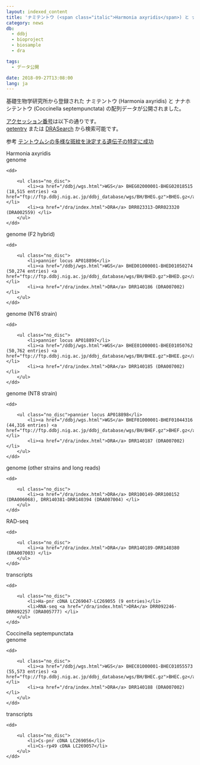 ```yaml
---
layout: indexed_content
title: 'ナミテントウ (<span class="italic">Harmonia axyridis</span>) と ナナホシテントウ (<span class="italic">Coccinella septempunctata</span>) の配列データ公開'
category: news
db:
  - ddbj
  - bioproject
  - biosample
  - dra

tags:
  - データ公開

date: 2018-09-27T13:08:00
lang: ja
---
```


<p>基礎生物学研究所から登録された ナミテントウ (<span class="italic">Harmonia axyridis</span>) と ナナホシテントウ (<span class="italic">Coccinella septempunctata</span>) の配列データが公開されました。</p>

<p><a href="/documents/accessions.html">アクセッション番号</a>は以下の通りです。<br><a href="http://getentry.ddbj.nig.ac.jp/top-j.html">getentry</a> または <a href="http://ddbj.nig.ac.jp/DRASearch/">DRASearch</a> から検索可能です。</p>

<p>参考 <a href="http://www.nibb.ac.jp/press/2018/09/21.html">テントウムシの多様な斑紋を決定する遺伝子の特定に成功</a></p>

<dl>
    <dt><span class="italic">Harmonia axyridis</span></dt>
    <dt>genome</dt>

    <dd>

        <ul class="no_disc">
            <li><a href="/ddbj/wgs.html">WGS</a> BHEG02000001-BHEG02018515 (18,515 entries) <a href="ftp://ftp.ddbj.nig.ac.jp/ddbj_database/wgs/BH/BHEG.gz">BHEG.gz</a></li>
            <li><a href="/dra/index.html">DRA</a> DRR023313-DRR023320 (DRA002559) </li>
        </ul>
    </dd>
</dl>

<dl>
    <dt>genome (F2 hybrid)</dt>

    <dd>

        <ul class="no_disc">
            <li>pannier locus AP018896</li>
            <li><a href="/ddbj/wgs.html">WGS</a> BHED01000001-BHED01050274 (50,274 entries) <a href="ftp://ftp.ddbj.nig.ac.jp/ddbj_database/wgs/BH/BHED.gz">BHED.gz</a></li>
            <li><a href="/dra/index.html">DRA</a> DRR140186 (DRA007002) </li>
        </ul>
    </dd>
</dl>

<dl>
    <dt>genome (NT6 strain)</dt>

    <dd>

        <ul class="no_disc">
            <li>pannier locus AP018897</li>
            <li><a href="/ddbj/wgs.html">WGS</a> BHEE01000001-BHEE01050762 (50,762 entries) <a href="ftp://ftp.ddbj.nig.ac.jp/ddbj_database/wgs/BH/BHEE.gz">BHEE.gz</a></li>
            <li><a href="/dra/index.html">DRA</a> DRR140185 (DRA007002) </li>
        </ul>
    </dd>
</dl>

<dl>
    <dt>genome (NT8 strain)</dt>

    <dd>

        <ul class="no_disc">pannier locus AP018898</li>
            <li><a href="/ddbj/wgs.html">WGS</a> BHEF01000001-BHEF01044316 (44,316 entries) <a href="ftp://ftp.ddbj.nig.ac.jp/ddbj_database/wgs/BH/BHEF.gz">BHEF.gz</a></li>
            <li><a href="/dra/index.html">DRA</a> DRR140187 (DRA007002) </li>
        </ul>
    </dd>
</dl>

<dl>
    <dt>genome (other strains and long reads)</dt>

    <dd>

        <ul class="no_disc">
            <li><a href="/dra/index.html">DRA</a> DRR100149-DRR100152 (DRA006068), DRR140381-DRR140394 (DRA007004) </li>
        </ul>
    </dd>
</dl>

<dl>
    <dt>RAD-seq</dt>

    <dd>

        <ul class="no_disc">
            <li><a href="/dra/index.html">DRA</a> DRR140189-DRR140380 (DRA007003) </li>
        </ul>
    </dd>
</dl>

<dl>
    <dt>transcripts</dt>

    <dd>

        <ul class="no_disc">
            <li>Ha-pnr cDNA LC269047-LC269055 (9 entries)</li>
            <li>RNA-seq <a href="/dra/index.html">DRA</a> DRR092246-DRR092257 (DRA005777) </li>
        </ul>
    </dd>
</dl>

<dl class="top_space">
    <dt><span class="italic">Coccinella septempunctata</span></dt>
    <dt>genome</dt>

    <dd>

        <ul class="no_disc">
            <li><a href="/ddbj/wgs.html">WGS</a> BHEC01000001-BHEC01055573 (55,573 entries) <a href="ftp://ftp.ddbj.nig.ac.jp/ddbj_database/wgs/BH/BHEC.gz">BHEC.gz</a></li>
            <li><a href="/dra/index.html">DRA</a> DRR140188 (DRA007002)</li>
        </ul>
    </dd>
</dl>

<dl>
    <dt>transcripts</dt>

    <dd>

        <ul class="no_disc">
            <li>Cs-pnr cDNA LC269056</li>
            <li>Cs-rp49 cDNA LC269057</li>
        </ul>
    </dd>
</dl>
